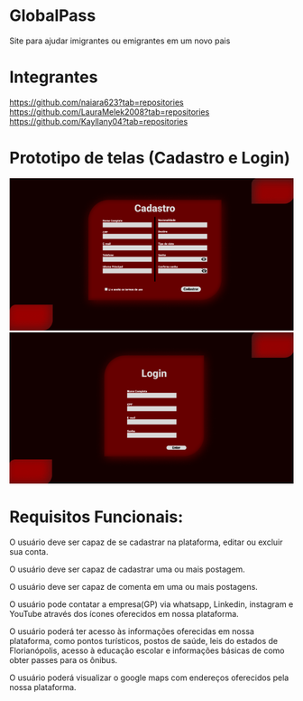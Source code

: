 # GlobalPass


Site para ajudar imigrantes ou emigrantes em um novo pais 

# Integrantes
https://github.com/naiara623?tab=repositories
https://github.com/LauraMelek2008?tab=repositories
https://github.com/Kayllany04?tab=repositories

# Prototipo de telas (Cadastro e Login)

![alt text](image-2.png)
![alt text](image-3.png)

# Requisitos Funcionais:

O usuário deve ser capaz de se cadastrar na plataforma, editar ou excluir sua conta.

O usuário deve ser capaz de cadastrar uma ou mais postagem.

O usuário deve ser capaz de comenta em uma ou mais postagens.

O usuário pode contatar a empresa(GP) via whatsapp, Linkedin, instagram e YouTube através dos ícones oferecidos em nossa plataforma.

O usuário poderá ter acesso às informações oferecidas em nossa plataforma, como pontos turísticos, postos de saúde, leis do estados de Florianópolis, acesso à educação escolar e informações básicas de como obter passes para os ônibus.

O usuário poderá visualizar o google maps com endereços oferecidos pela nossa plataforma.


